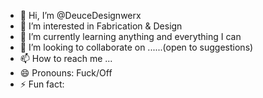 - 👋 Hi, I’m @DeuceDesignwerx
- 👀 I’m interested in Fabrication & Design
- 🌱 I’m currently learning anything and everything I can
- 💞️ I’m looking to collaborate on ......(open to suggestions)
- 📫 How to reach me ...
- 😄 Pronouns: Fuck/Off
- ⚡ Fun fact: 

<!---
DeuceDesignwerx/DeuceDesignwerx is a ✨ special ✨ repository because its `README.md` (this file) appears on your GitHub profile.
You can click the Preview link to take a look at your changes.
--->
